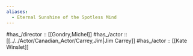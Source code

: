 ```yaml
---
aliases:
  - Eternal Sunshine of the Spotless Mind
---
```


#has_/director :: [[Gondry,Michel]] 
#has_/actor :: [[../../Actor/Canadian_Actor/Carrey,Jim|Jim Carrey]] 
#has_/actor :: [[Kate Winslet]] 

